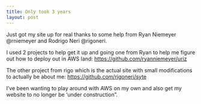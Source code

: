 ```yaml
---
title: Only took 3 years
layout: post
---
```


Just got my site up for real thanks to some help from Ryan Niemeyer @rniemeyer and Rodrigo Neri @rigoneri.

I used 2 projects to help get it up and going one from Ryan to help me figure out how to deploy out in AWS land: https://github.com/ryanniemeyer/uriz

The other project from rigo which is the actual site with small modifications to actually be about me:  https://github.com/rigoneri/syte

I’ve been wanting to play around with AWS on my own and also get my website to no longer be ‘under construction”.